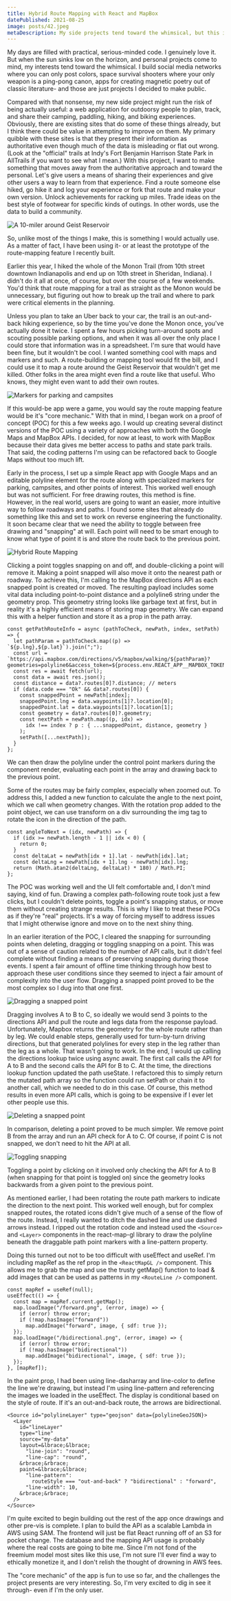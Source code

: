 ```yaml
---
title: Hybrid Route Mapping with React and MapBox
datePublished: 2021-08-25
image: posts/42.jpeg
metaDescription: My side projects tend toward the whimsical, but this is something I'd actually use, a route mapping app for people to plan and share their outdoor experiences.
---
```


My days are filled with practical, serious-minded code. I genuinely love it. But when the sun sinks low on the horizon, and personal projects come to mind, my interests tend toward the whimsical. I build social media networks where you can only post colors, space survival shooters where your only weapon is a ping-pong canon, apps for creating magnetic poetry out of classic literature- and those are just projects I decided to make public.

Compared with that nonsense, my new side project might run the risk of being actually useful: a web application for outdoorsy people to plan, track, and share their camping, paddling, hiking, and biking experiences. Obviously, there are existing sites that do some of these things already, but I think there could be value in attempting to improve on them. My primary quibble with these sites is that they present their information as authoritative even though much of the data is misleading or flat out wrong. (Look at the "official" trails at Indy's Fort Benjamin Harrison State Park in AllTrails if you want to see what I mean.) With this project, I want to make something that moves away from the authoritative approach and toward the personal. Let's give users a means of sharing their experiences and give other users a way to learn from that experience. Find a route someone else hiked, go hike it and log your experience or fork that route and make your own version. Unlock achievements for racking up miles. Trade ideas on the best style of footwear for specific kinds of outings. In other words, use the data to build a community.

![A 10-miler around Geist Reservoir](https://www.markmakesstuff.com/remote/images/upward-trail-10-miler-with-arrows.jpg)

So, unlike most of the things I make, this is something I would actually use. As a matter of fact, I have been using it- or at least the prototype of the route-mapping feature I recently built.

Earlier this year, I hiked the whole of the Monon Trail (from 10th street downtown Indianapolis and end up on 10th street in Sheridan, Indiana). I didn't do it all at once, of course, but over the course of a few weekends. You'd think that route mapping for a trail as straight as the Monon would be unnecessary, but figuring out how to break up the trail and where to park were critical elements in the planning.

Unless you plan to take an Uber back to your car, the trail is an out-and-back hiking experience, so by the time you've done the Monon once, you've actually done it twice. I spent a few hours picking turn-around spots and scouting possible parking options, and when it was all over the only place I could store that information was in a spreadsheet. I'm sure that would have been fine, but it wouldn't be cool. I wanted something cool with maps and markers and such. A route-building or mapping tool would fit the bill, and I could use it to map a route around the Geist Reservoir that wouldn't get me killed. Other folks in the area might even find a route like that useful. Who knows, they might even want to add their own routes.

![Markers for parking and campsites](https://s3.amazonaws.com/www.markmakesstuff.com/remote/images/upwardtrail-alert-marker.jpg)

If this would-be app were a game, you would say the route mapping feature would be it's "core mechanic." With that in mind, I began work on a proof of concept (POC) for this a few weeks ago. I would up creating several distinct versions of the POC using a variety of approaches with both the Google Maps and MapBox APIs. I decided, for now at least, to work with MapBox because their data gives me better access to paths and state park trails. That said, the coding patterns I'm using can be refactored back to Google Maps without too much lift.

Early in the process, I set up a simple React app with Google Maps and an editable polyline element for the route along with specialized markers for parking, campsites, and other points of interest. This worked well enough but was not sufficient. For free drawing routes, this method is fine. However, in the real world, users are going to want an easier, more intuitive way to follow roadways and paths. I found some sites that already do something like this and set to work on reverse engineering the functionality. It soon became clear that we need the ability to toggle between free drawing and "snapping" at will. Each point will need to be smart enough to know what type of point it is and store the route back to the previous point.

![Hybrid Route Mapping](https://s3.amazonaws.com/www.markmakesstuff.com/remote/images/upwardtrail-hybrid-01.jpg)

Clicking a point toggles snapping on and off, and double-clicking a point will remove it. Making a point snapped will also move it onto the nearest path or roadway. To achieve this, I'm calling to the MapBox directions API as each snapped point is created or moved. The resulting payload includes some vital data including point-to-point distance and a polyline6 string under the geometry prop. This geometry string looks like garbage text at first, but in reality it's a highly efficient means of storing map geometry. We can expand this with a helper function and store it as a prop in the path array.

```
const getPathRouteInfo = async (pathToCheck, newPath, index, setPath) => {
  let pathParam = pathToCheck.map((p) => `${p.lng},${p.lat}`).join(";");
  const url = `https://api.mapbox.com/directions/v5/mapbox/walking/${pathParam}?geometries=polyline6&access_token=${process.env.REACT_APP__MAPBOX_TOKEN}`;
  const res = await fetch(url);
  const data = await res.json();
  const distance = data?.routes[0]?.distance; // meters
  if (data.code === "Ok" && data?.routes[0]) {
    const snappedPoint = newPath[index];
    snappedPoint.lng = data.waypoints[1]?.location[0];
    snappedPoint.lat = data.waypoints[1]?.location[1];
    const geometry = data?.routes[0]?.geometry;
    const nextPath = newPath.map((p, idx) =>
      idx !== index ? p : { ...snappedPoint, distance, geometry }
    );
    setPath([...nextPath]);
  }
};
```

We can then draw the polyline under the control point markers during the component render, evaluating each point in the array and drawing back to the previous point.

Some of the routes may be fairly complex, especially when zoomed out. To address this, I added a new function to calculate the angle to the next point, which we call when geometry changes. With the rotation prop added to the point object, we can use transform on a div surrounding the img tag to rotate the icon in the direction of the path.

```
const angleToNext = (idx, newPath) => {
  if (idx >= newPath.length - 1 || idx < 0) {
    return 0;
  }
  const deltaLat = newPath[idx + 1].lat - newPath[idx].lat;
  const deltaLng = newPath[idx + 1].lng - newPath[idx].lng;
  return (Math.atan2(deltaLng, deltaLat) * 180) / Math.PI;
};
```

The POC was working well and the UI felt comfortable and, I don't mind saying, kind of fun. Drawing a complex path-following route took just a few clicks, but I couldn't delete points, toggle a point's snapping status, or move them without creating strange results. This is why I like to treat these POCs as if they're "real" projects. It's a way of forcing myself to address issues that I might otherwise ignore and move on to the next shiny thing.

In an earlier iteration of the POC, I cleared the snapping for surrounding points when deleting, dragging or toggling snapping on a point. This was out of a sense of caution related to the number of API calls, but it didn't feel complete without finding a means of preserving snapping during those events. I spent a fair amount of offline time thinking through how best to approach these user conditions since they seemed to inject a fair amount of complexity into the user flow. Dragging a snapped point proved to be the most complex so I dug into that one first.

![Dragging a snapped point](https://s3.amazonaws.com/www.markmakesstuff.com/remote/images/map-test-drag.gif)

Dragging involves A to B to C, so ideally we would send 3 points to the directions API and pull the route and legs data from the response payload. Unfortunately, Mapbox returns the geometry for the whole route rather than by leg. We could enable steps, generally used for turn-by-turn driving directions, but that generated polylines for every step in the leg rather than the leg as a whole. That wasn't going to work. In the end, I would up calling the directions lookup twice using async await. The first call calls the API for A to B and the second calls the API for B to C. At the time, the directions lookup function updated the path useState. I refactored this to simply return the mutated path array so the function could run setPath or chain it to another call, which we needed to do in this case. Of course, this method results in even more API calls, which is going to be expensive if I ever let other people use this.

![Deleting a snapped point](https://s3.amazonaws.com/www.markmakesstuff.com/remote/images/map-test-delete.gif)

In comparison, deleting a point proved to be much simpler. We remove point B from the array and run an API check for A to C. Of course, if point C is not snapped, we don't need to hit the API at all.

![Toggling snapping](https://s3.amazonaws.com/www.markmakesstuff.com/remote/images/map-test-toggle.gif)

Toggling a point by clicking on it involved only checking the API for A to B (when snapping for that point is toggled on) since the geometry looks backwards from a given point to the previous point.

As mentioned earlier, I had been rotating the route path markers to indicate the direction to the next point. This worked well enough, but for complex snapped routes, the rotated icons didn't give much of a sense of the flow of the route. Instead, I really wanted to ditch the dashed line and use dashed arrows instead. I ripped out the rotation code and instead used the `<Source>` and `<Layer>` components in the react-map-gl library to draw the polyline beneath the draggable path point markers with a line-pattern property.

Doing this turned out not to be too difficult with useEffect and useRef. I'm including mapRef as the ref prop in the `<ReactMapGL />` component. This allows me to grab the map and use the trusty getMap() function to load & add images that can be used as patterns in my `<RouteLine />` component.

```
const mapRef = useRef(null);
useEffect(() => {
  const map = mapRef.current.getMap();
  map.loadImage("/forward.png", (error, image) => {
    if (error) throw error;
    if (!map.hasImage("forward"))
      map.addImage("forward", image, { sdf: true });
  });
  map.loadImage("/bidirectional.png", (error, image) => {
    if (error) throw error;
    if (!map.hasImage("bidirectional"))
      map.addImage("bidirectional", image, { sdf: true });
  });
}, [mapRef]);
```

In the paint prop, I had been using line-dasharray and line-color to define the line we're drawing, but instead I'm using line-pattern and referencing the images we loaded in the useEffect. The display is conditional based on the style of route. If it's an out-and-back route, the arrows are bidirectional.

```
<Source id="polylineLayer" type="geojson" data={polylineGeoJSON}>
  <Layer
    id="lineLayer"
    type="line"
    source="my-data"
    layout=&lbrace;&lbrace;
      "line-join": "round",
      "line-cap": "round",
    &rbrace;&rbrace;
    paint=&lbrace;&lbrace;
      "line-pattern":
        routeStyle === "out-and-back" ? "bidirectional" : "forward",
      "line-width": 10,
    &rbrace;&rbrace;
  />
</Source>
```

I'm quite excited to begin building out the rest of the app once drawings and other pre-vis is complete. I plan to build the API as a scalable Lambda in AWS using SAM. The frontend will just be flat React running off of an S3 for pocket change. The database and the mapping API usage is probably where the real costs are going to bite me. Since I'm not fond of the freemium model most sites like this use, I'm not sure I'll ever find a way to ethically monetize it, and I don't relish the thought of drowning in AWS fees.

The "core mechanic" of the app is fun to use so far, and the challenges the project presents are very interesting. So, I'm very excited to dig in see it through- even if I'm the only user.
